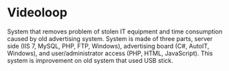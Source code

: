 # Videoloop

System that removes problem of stolen IT equipment and time consumption caused by old advertising system. System is made of three parts, server side (IIS 7, MySQL, PHP, FTP, Windows), advertising board (C#, AutoIT, Windows), and user/administrator access (PHP, HTML, JavaScript). This system is improvement on old system that used USB stick.
